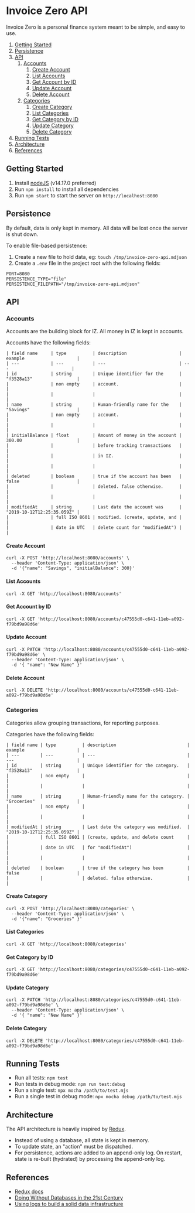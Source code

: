 # Invoice Zero API
Invoice Zero is a personal finance system meant to be simple, and easy to use.

1. [Getting Started](#getting-started)
2. [Persistence](#persistence)
3. [API](#api)
	1. [Accounts](#accounts)
		1. [Create Account](#create-account)
		2. [List Accounts](#list-accounts)
		3. [Get Account by ID](#get-account-by-id)
		4. [Update Account](#update-account)
		5. [Delete Account](#delete-account)
	2. [Categories](#categories)
		1. [Create Category](#create-category)
		2. [List Categories](#list-categories)
		3. [Get Category by ID](#get-category-by-id)
		4. [Update Category](#update-category)
		5. [Delete Category](#delete-category)
3. [Running Tests](#running-tests)
4. [Architecture](#architecture)
5. [References](#references)

## Getting Started
1. Install [nodeJS](https://nodejs.org/) (v14.17.0 preferred)
2. Run `npm install` to install all dependencies
3. Run `npm start` to start the server on `http://localhost:8080`

## Persistence
By default, data is only kept in memory. All data will be lost once the server is shut down.

To enable file-based persistence:
1. Create a new file to hold data, eg: `touch /tmp/invoice-zero-api.mdjson`
2. Create a `.env` file in the project root with the following fields:
```
PORT=8080
PERSISTENCE_TYPE="file"
PERSISTENCE_FILEPATH="/tmp/invoice-zero-api.mdjson"
```


## API

### Accounts

Accounts are the building block for IZ. All money in IZ is kept in accounts.

Accounts have the following fields:

```
| field name     | type          | description                    | example                    |
| ---            | ---           | ---                            | ---                        |
| id             | string        | Unique identifier for the      | "f3528a13"                 |
|                | non empty     | account.                       |                            |
|                |               |                                |                            |
| name           | string        | Human-friendly name for the    | "Savings"                  |
|                | non empty     | account.                       |                            |
|                |               |                                |                            |
| initialBalance | float         | Amount of money in the account | 300.00                     |
|                |               | before tracking transactions   |                            |
|                |               | in IZ.                         |                            |
|                |               |                                |                            |
| deleted        | boolean       | true if the account has been   | false                      |
|                |               | deleted. false otherwise.      |                            |
|                |               |                                |                            |
| modifiedAt     | string        | Last date the account was      | "2019-10-12T12:25:35.059Z" |
|                | full ISO 8601 | modified. (create, update, and |                            |
|                | date in UTC   | delete count for "modifiedAt") |                            |
```

#### Create Account
```
curl -X POST 'http://localhost:8080/accounts' \
  --header 'Content-Type: application/json' \
  -d '{"name": "Savings", "initialBalance": 300}'
```

#### List Accounts
```
curl -X GET 'http://localhost:8080/accounts'
```

#### Get Account by ID
```
curl -X GET 'http://localhost:8080/accounts/c47555d0-c641-11eb-a092-f79bd9a98d6e'
```

#### Update Account
```
curl -X PATCH 'http://localhost:8080/accounts/c47555d0-c641-11eb-a092-f79bd9a98d6e' \
  --header 'Content-Type: application/json' \
  -d '{ "name": "New Name" }'
```

#### Delete Account
```
curl -X DELETE 'http://localhost:8080/accounts/c47555d0-c641-11eb-a092-f79bd9a98d6e'
```

### Categories

Categories allow grouping transactions, for reporting purposes.

Categories have the following fields:

```
| field name | type          | description                           | example                    |
| ---        | ---           | ---                                   | ---                        |
| id         | string        | Unique identifier for the category.   | "f3528a13"                 |
|            | non empty     |                                       |                            |
|            |               |                                       |                            |
| name       | string        | Human-friendly name for the category. | "Groceries"                |
|            | non empty     |                                       |                            |
|            |               |                                       |                            |
| modifiedAt | string        | Last date the category was modified.  | "2019-10-12T12:25:35.059Z" |
|            | full ISO 8601 | (create, update, and delete count     |                            |
|            | date in UTC   | for "modifiedAt")                     |                            |
|            |               |                                       |                            |
| deleted    | boolean       | true if the category has been         | false                      |
|            |               | deleted. false otherwise.             |                            |
```

#### Create Category
```
curl -X POST 'http://localhost:8080/categories' \
  --header 'Content-Type: application/json' \
  -d '{"name": "Groceries" }'
```

#### List Categories
```
curl -X GET 'http://localhost:8080/categories'
```

#### Get Category by ID
```
curl -X GET 'http://localhost:8080/categories/c47555d0-c641-11eb-a092-f79bd9a98d6e'
```

#### Update Category
```
curl -X PATCH 'http://localhost:8080/categories/c47555d0-c641-11eb-a092-f79bd9a98d6e' \
  --header 'Content-Type: application/json' \
  -d '{ "name": "New Name" }'
```

#### Delete Category
```
curl -X DELETE 'http://localhost:8080/categories/c47555d0-c641-11eb-a092-f79bd9a98d6e'
```

## Running Tests
- Run all tests: `npm test`
- Run tests in debug mode: `npm run test:debug`
- Run a single test: `npx mocha /path/to/test.mjs`
- Run a single test in debug mode: `npx mocha debug /path/to/test.mjs`

## Architecture
The API architecture is heavily inspired by [Redux](https://redux.js.org/).

- Instead of using a database, all state is kept in memory.
- To update state, an "action" must be dispatched.
- For persistence, actions are added to an append-only log. On restart, state is re-built (hydrated)
  by processing the append-only log.

## References
- [Redux docs](https://redux.js.org/)
- [Doing Without Databases in the 21st Century](https://codeburst.io/doing-without-databases-in-the-21st-century-6e25cf495373)
- [Using logs to build a solid data infrastructure](http://martin.kleppmann.com/2015/05/27/logs-for-data-infrastructure.html)
